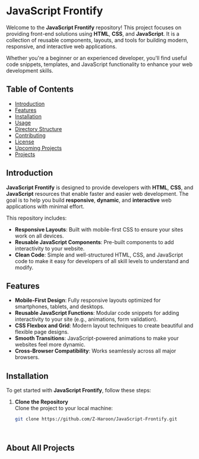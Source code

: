 # JavaScript Frontify

Welcome to the **JavaScript Frontify** repository! This project focuses on providing front-end solutions using **HTML**, **CSS**, and **JavaScript**. It is a collection of reusable components, layouts, and tools for building modern, responsive, and interactive web applications.

Whether you're a beginner or an experienced developer, you'll find useful code snippets, templates, and JavaScript functionality to enhance your web development skills.

## Table of Contents
- [Introduction](#introduction)
- [Features](#features)
- [Installation](#installation)
- [Usage](#usage)
- [Directory Structure](#directory-structure)
- [Contributing](#contributing)
- [License](#license)
- [Upcoming Projects](#upcoming-projects)
- [Projects](#projects)

## Introduction

**JavaScript Frontify** is designed to provide developers with **HTML**, **CSS**, and **JavaScript** resources that enable faster and easier web development. The goal is to help you build **responsive**, **dynamic**, and **interactive** web applications with minimal effort.

This repository includes:
- **Responsive Layouts**: Built with mobile-first CSS to ensure your sites work on all devices.
- **Reusable JavaScript Components**: Pre-built components to add interactivity to your website.
- **Clean Code**: Simple and well-structured HTML, CSS, and JavaScript code to make it easy for developers of all skill levels to understand and modify.

## Features
- **Mobile-First Design**: Fully responsive layouts optimized for smartphones, tablets, and desktops.
- **Reusable JavaScript Functions**: Modular code snippets for adding interactivity to your site (e.g., animations, form validation).
- **CSS Flexbox and Grid**: Modern layout techniques to create beautiful and flexible page designs.
- **Smooth Transitions**: JavaScript-powered animations to make your websites feel more dynamic.
- **Cross-Browser Compatibility**: Works seamlessly across all major browsers.

## Installation

To get started with **JavaScript Frontify**, follow these steps:

1. **Clone the Repository**  
   Clone the project to your local machine:
   ```bash
   git clone https://github.com/Z-Haroon/JavaScript-Frontify.git




## About All Projects
